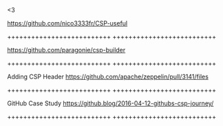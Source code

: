 
<3

https://github.com/nico3333fr/CSP-useful
<br>

++++++++++++++++++++++++++
++++++++++++++++++++++++++

https://github.com/paragonie/csp-builder

++++++++++++++++++++++++++
++++++++++++++++++++++++++

Adding CSP Header
https://github.com/apache/zeppelin/pull/3141/files

++++++++++++++++++++++++++
++++++++++++++++++++++++++

GitHub Case Study
https://github.blog/2016-04-12-githubs-csp-journey/

++++++++++++++++++++++++++
++++++++++++++++++++++++++
